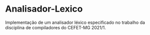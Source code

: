 # Analisador-Lexico
Implementação de um analisador léxico especificado no trabalho da disciplina de compiladores do CEFET-MG 2021/1.
